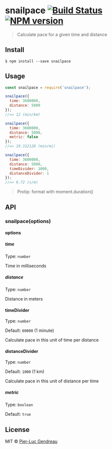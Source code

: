 # snailpace [![Build Status](https://travis-ci.org/Zertz/snailpace.svg?branch=master)](https://travis-ci.org/Zertz/snailpace) [![NPM version](https://badge.fury.io/js/snailpace.png)](http://badge.fury.io/js/snailpace)

> Calculate pace for a given time and distance


## Install

```
$ npm install --save snailpace
```


## Usage

```js
const snailpace = require('snailpace');

snailpace({
  time: 3600000,
  distance: 5000
});
//=> 12 (min/km)

snailpace({
  time: 3600000,
  distance: 5000,
  metric: false
});
//=> 19.312128 (min/mi)

snailpace({
  time: 3600000,
  distance: 5000,
  timeDivider: 1000,
  distanceDivider: 1
});
//=> 0.72 (s/m)
```

> Protip: format with moment.duration()

## API

### snailpace(options)

#### options

##### time

Type: `number`

Time in milliseconds

##### distance

Type: `number`

Distance in meters

#### timeDivider

Type: `number`

Default: `60000` (1 minute)

Calculate pace in this unit of time per distance

#### distanceDivider

Type: `number`

Default: `1000` (1 km)

Calculate pace in this unit of distance per time

##### metric

Type: `boolean`

Default: `true`


## License

MIT © [Pier-Luc Gendreau](https://github.com/Zertz)
